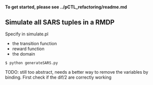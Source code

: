 #### To get started, please see ../pCTL_refactoring/readme.md

## Simulate all SARS tuples in a RMDP

Specify in simulate.pl
- the transition function
- reward function
- the domain

```console
$ python generateSARS.py
```


TODO:
still too abstract, needs a better way to remove the variables by binding.
First check if the dif/2 are correctly working
